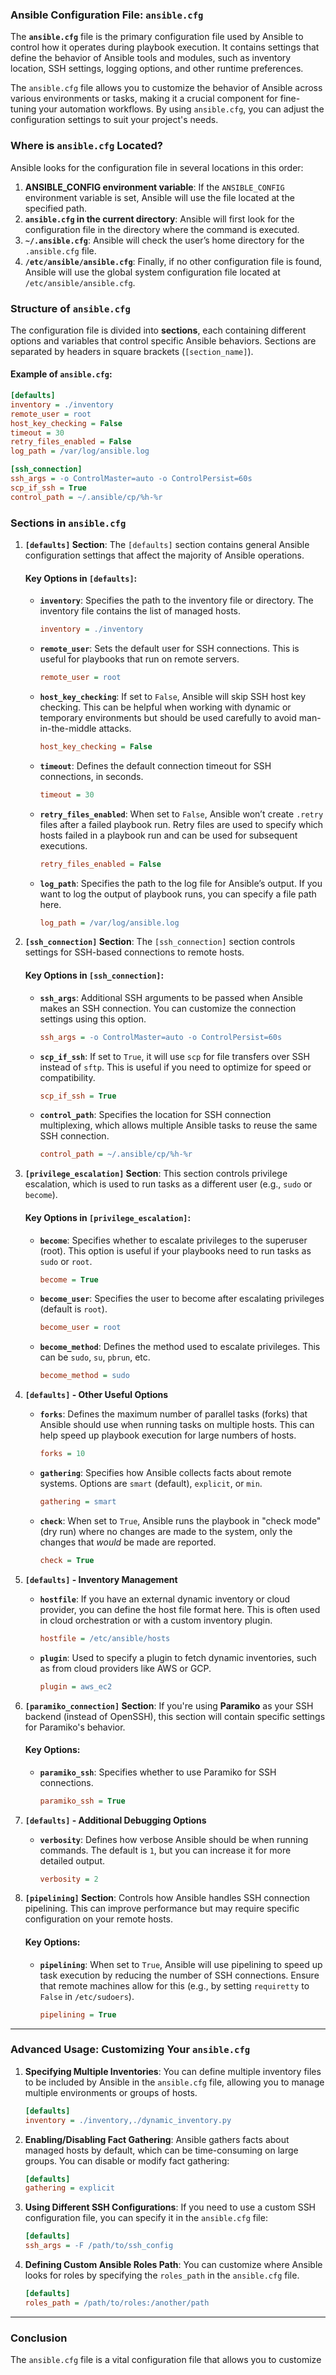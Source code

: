 ### **Ansible Configuration File: `ansible.cfg`**

The **`ansible.cfg`** file is the primary configuration file used by Ansible to control how it operates during playbook execution. It contains settings that define the behavior of Ansible tools and modules, such as inventory location, SSH settings, logging options, and other runtime preferences.

The `ansible.cfg` file allows you to customize the behavior of Ansible across various environments or tasks, making it a crucial component for fine-tuning your automation workflows. By using `ansible.cfg`, you can adjust the configuration settings to suit your project's needs.

### **Where is `ansible.cfg` Located?**

Ansible looks for the configuration file in several locations in this order:

1. **ANSIBLE_CONFIG environment variable**: If the `ANSIBLE_CONFIG` environment variable is set, Ansible will use the file located at the specified path.
2. **`ansible.cfg` in the current directory**: Ansible will first look for the configuration file in the directory where the command is executed.
3. **`~/.ansible.cfg`**: Ansible will check the user’s home directory for the `.ansible.cfg` file.
4. **`/etc/ansible/ansible.cfg`**: Finally, if no other configuration file is found, Ansible will use the global system configuration file located at `/etc/ansible/ansible.cfg`.

### **Structure of `ansible.cfg`**

The configuration file is divided into **sections**, each containing different options and variables that control specific Ansible behaviors. Sections are separated by headers in square brackets (`[section_name]`).

#### Example of `ansible.cfg`:

```ini
[defaults]
inventory = ./inventory
remote_user = root
host_key_checking = False
timeout = 30
retry_files_enabled = False
log_path = /var/log/ansible.log

[ssh_connection]
ssh_args = -o ControlMaster=auto -o ControlPersist=60s
scp_if_ssh = True
control_path = ~/.ansible/cp/%h-%r
```

### **Sections in `ansible.cfg`**

1. **`[defaults]` Section**:
   The `[defaults]` section contains general Ansible configuration settings that affect the majority of Ansible operations.

   #### Key Options in `[defaults]`:
   - **`inventory`**: Specifies the path to the inventory file or directory. The inventory file contains the list of managed hosts.
     ```ini
     inventory = ./inventory
     ```
   - **`remote_user`**: Sets the default user for SSH connections. This is useful for playbooks that run on remote servers.
     ```ini
     remote_user = root
     ```
   - **`host_key_checking`**: If set to `False`, Ansible will skip SSH host key checking. This can be helpful when working with dynamic or temporary environments but should be used carefully to avoid man-in-the-middle attacks.
     ```ini
     host_key_checking = False
     ```
   - **`timeout`**: Defines the default connection timeout for SSH connections, in seconds.
     ```ini
     timeout = 30
     ```
   - **`retry_files_enabled`**: When set to `False`, Ansible won’t create `.retry` files after a failed playbook run. Retry files are used to specify which hosts failed in a playbook run and can be used for subsequent executions.
     ```ini
     retry_files_enabled = False
     ```
   - **`log_path`**: Specifies the path to the log file for Ansible’s output. If you want to log the output of playbook runs, you can specify a file path here.
     ```ini
     log_path = /var/log/ansible.log
     ```

2. **`[ssh_connection]` Section**:
   The `[ssh_connection]` section controls settings for SSH-based connections to remote hosts.

   #### Key Options in `[ssh_connection]`:
   - **`ssh_args`**: Additional SSH arguments to be passed when Ansible makes an SSH connection. You can customize the connection settings using this option.
     ```ini
     ssh_args = -o ControlMaster=auto -o ControlPersist=60s
     ```
   - **`scp_if_ssh`**: If set to `True`, it will use `scp` for file transfers over SSH instead of `sftp`. This is useful if you need to optimize for speed or compatibility.
     ```ini
     scp_if_ssh = True
     ```
   - **`control_path`**: Specifies the location for SSH connection multiplexing, which allows multiple Ansible tasks to reuse the same SSH connection.
     ```ini
     control_path = ~/.ansible/cp/%h-%r
     ```

3. **`[privilege_escalation]` Section**:
   This section controls privilege escalation, which is used to run tasks as a different user (e.g., `sudo` or `become`).

   #### Key Options in `[privilege_escalation]`:
   - **`become`**: Specifies whether to escalate privileges to the superuser (root). This option is useful if your playbooks need to run tasks as `sudo` or `root`.
     ```ini
     become = True
     ```
   - **`become_user`**: Specifies the user to become after escalating privileges (default is `root`).
     ```ini
     become_user = root
     ```
   - **`become_method`**: Defines the method used to escalate privileges. This can be `sudo`, `su`, `pbrun`, etc.
     ```ini
     become_method = sudo
     ```

4. **`[defaults]` - Other Useful Options**
   - **`forks`**: Defines the maximum number of parallel tasks (forks) that Ansible should use when running tasks on multiple hosts. This can help speed up playbook execution for large numbers of hosts.
     ```ini
     forks = 10
     ```
   - **`gathering`**: Specifies how Ansible collects facts about remote systems. Options are `smart` (default), `explicit`, or `min`.
     ```ini
     gathering = smart
     ```
   - **`check`**: When set to `True`, Ansible runs the playbook in "check mode" (dry run) where no changes are made to the system, only the changes that *would* be made are reported.
     ```ini
     check = True
     ```

5. **`[defaults]` - Inventory Management**
   - **`hostfile`**: If you have an external dynamic inventory or cloud provider, you can define the host file format here. This is often used in cloud orchestration or with a custom inventory plugin.
     ```ini
     hostfile = /etc/ansible/hosts
     ```
   - **`plugin`**: Used to specify a plugin to fetch dynamic inventories, such as from cloud providers like AWS or GCP.
     ```ini
     plugin = aws_ec2
     ```

6. **`[paramiko_connection]` Section**:
   If you're using **Paramiko** as your SSH backend (instead of OpenSSH), this section will contain specific settings for Paramiko's behavior.

   #### Key Options:
   - **`paramiko_ssh`**: Specifies whether to use Paramiko for SSH connections.
     ```ini
     paramiko_ssh = True
     ```

7. **`[defaults]` - Additional Debugging Options**
   - **`verbosity`**: Defines how verbose Ansible should be when running commands. The default is `1`, but you can increase it for more detailed output.
     ```ini
     verbosity = 2
     ```

8. **`[pipelining]` Section**:
   Controls how Ansible handles SSH connection pipelining. This can improve performance but may require specific configuration on your remote hosts.

   #### Key Options:
   - **`pipelining`**: When set to `True`, Ansible will use pipelining to speed up task execution by reducing the number of SSH connections. Ensure that remote machines allow for this (e.g., by setting `requiretty` to `False` in `/etc/sudoers`).
     ```ini
     pipelining = True
     ```

---

### **Advanced Usage: Customizing Your `ansible.cfg`**

1. **Specifying Multiple Inventories**:
   You can define multiple inventory files to be included by Ansible in the `ansible.cfg` file, allowing you to manage multiple environments or groups of hosts.

   ```ini
   [defaults]
   inventory = ./inventory,./dynamic_inventory.py
   ```

2. **Enabling/Disabling Fact Gathering**:
   Ansible gathers facts about managed hosts by default, which can be time-consuming on large groups. You can disable or modify fact gathering:

   ```ini
   [defaults]
   gathering = explicit
   ```

3. **Using Different SSH Configurations**:
   If you need to use a custom SSH configuration file, you can specify it in the `ansible.cfg` file:

   ```ini
   [defaults]
   ssh_args = -F /path/to/ssh_config
   ```

4. **Defining Custom Ansible Roles Path**:
   You can customize where Ansible looks for roles by specifying the `roles_path` in the `ansible.cfg` file.

   ```ini
   [defaults]
   roles_path = /path/to/roles:/another/path
   ```

---

### **Conclusion**

The `ansible.cfg` file is a vital configuration file that allows you to customize
